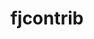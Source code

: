 ---
title: "fjcontrib"
layout: cache
categories: [package, develop]
meta: {"compilers": ["gcc@=11.4.0"], "num_specs": 6, "num_specs_by_stack": {"hep": 6, "root": 6}, "oss": ["ubuntu22.04"], "platforms": ["linux"], "stacks": ["hep", "root"], "targets": ["x86_64_v3"], "versions": ["1.054", "1.100"]}
spec_details: [{"compiler": "gcc@=11.4.0", "hash": "d7ndx7gcxz4hg7b4locvqbmumw6ev5vh", "os": "ubuntu22.04", "platform": "linux", "size": "-", "stacks": ["hep", "root"], "tarball": "https://binaries.spack.io/develop/build_cache/linux-ubuntu22.04-x86_64_v3/gcc-11.4.0/fjcontrib-1.100/linux-ubuntu22.04-x86_64_v3-gcc-11.4.0-fjcontrib-1.100-d7ndx7gcxz4hg7b4locvqbmumw6ev5vh.spack", "target": "x86_64_v3", "variants": ["build_system=autotools", "patches=9f78e26"], "versions": ["1.100"]}, {"compiler": "gcc@=11.4.0", "hash": "kv7sm4czor3y4ja3pvuzktg2ajulso6o", "os": "ubuntu22.04", "platform": "linux", "size": "-", "stacks": ["hep", "root"], "tarball": "https://binaries.spack.io/develop/build_cache/linux-ubuntu22.04-x86_64_v3/gcc-11.4.0/fjcontrib-1.054/linux-ubuntu22.04-x86_64_v3-gcc-11.4.0-fjcontrib-1.054-kv7sm4czor3y4ja3pvuzktg2ajulso6o.spack", "target": "x86_64_v3", "variants": ["build_system=autotools"], "versions": ["1.054"]}, {"compiler": "gcc@=11.4.0", "hash": "oowv7nnvov5ayt2rgc7u4j3frdvccwli", "os": "ubuntu22.04", "platform": "linux", "size": "-", "stacks": ["hep", "root"], "tarball": "https://binaries.spack.io/develop/build_cache/linux-ubuntu22.04-x86_64_v3/gcc-11.4.0/fjcontrib-1.100/linux-ubuntu22.04-x86_64_v3-gcc-11.4.0-fjcontrib-1.100-oowv7nnvov5ayt2rgc7u4j3frdvccwli.spack", "target": "x86_64_v3", "variants": ["build_system=autotools", "patches=9f78e26"], "versions": ["1.100"]}, {"compiler": "gcc@=11.4.0", "hash": "sjwtw7imelxqqkk3dwh67juqv2z7piow", "os": "ubuntu22.04", "platform": "linux", "size": "-", "stacks": ["hep", "root"], "tarball": "https://binaries.spack.io/develop/build_cache/linux-ubuntu22.04-x86_64_v3/gcc-11.4.0/fjcontrib-1.054/linux-ubuntu22.04-x86_64_v3-gcc-11.4.0-fjcontrib-1.054-sjwtw7imelxqqkk3dwh67juqv2z7piow.spack", "target": "x86_64_v3", "variants": ["build_system=autotools"], "versions": ["1.054"]}, {"compiler": "gcc@=11.4.0", "hash": "stc2bzogewh37sea7o7mnuuwpnocyflm", "os": "ubuntu22.04", "platform": "linux", "size": "-", "stacks": ["hep", "root"], "tarball": "https://binaries.spack.io/develop/build_cache/linux-ubuntu22.04-x86_64_v3/gcc-11.4.0/fjcontrib-1.054/linux-ubuntu22.04-x86_64_v3-gcc-11.4.0-fjcontrib-1.054-stc2bzogewh37sea7o7mnuuwpnocyflm.spack", "target": "x86_64_v3", "variants": ["build_system=autotools"], "versions": ["1.054"]}, {"compiler": "gcc@=11.4.0", "hash": "t32tjt73eoelmnu7cx75zqm5vx3yk23h", "os": "ubuntu22.04", "platform": "linux", "size": "-", "stacks": ["hep", "root"], "tarball": "https://binaries.spack.io/develop/build_cache/linux-ubuntu22.04-x86_64_v3/gcc-11.4.0/fjcontrib-1.054/linux-ubuntu22.04-x86_64_v3-gcc-11.4.0-fjcontrib-1.054-t32tjt73eoelmnu7cx75zqm5vx3yk23h.spack", "target": "x86_64_v3", "variants": ["build_system=autotools"], "versions": ["1.054"]}]
---